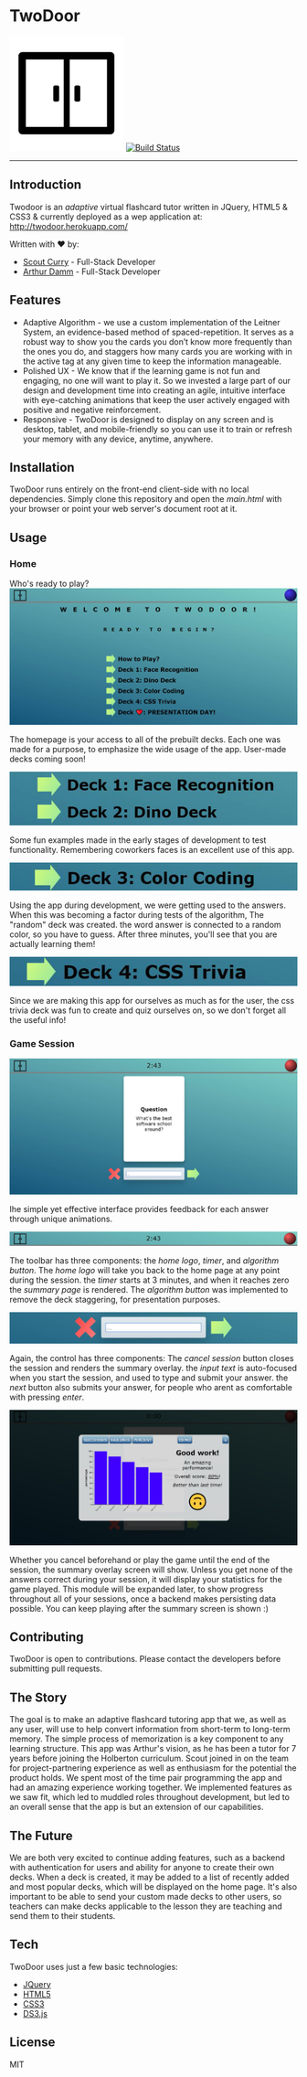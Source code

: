 # TwoDoor
   ![alt-text](https://github.com/arthurdamm/twodoor/blob/scout/static/images/doorClose200px.png)
[![Build Status](https://travis-ci.org/joemccann/dillinger.svg?branch=master)](https://travis-ci.org/joemccann/dillinger)
___
## Introduction
Twodoor is an _adaptive_ virtual flashcard tutor written in JQuery, HTML5 & CSS3 & currently deployed as a wep application at: http://twodoor.herokuapp.com/


Written with ❤️ by:
* [Scout Curry](https://www.linkedin.com/in/scout-curry-96356217a/) - Full-Stack Developer
* [Arthur Damm](https://www.linkedin.com/in/arthur-damm-96527042/) - Full-Stack Developer

## Features
* Adaptive Algorithm - we use a custom implementation of the Leitner System, an evidence-based method of spaced-repetition. It serves as a robust way to show you the cards you don’t know more frequently than the ones you do, and staggers how many cards you are working with in the active tag at any given time to keep the information manageable.
* Polished UX - We know that if the learning game is not fun and engaging, no one will want to play it. So we invested a large part of our design and development time into creating an agile, intuitive interface with eye-catching animations that keep the user actively engaged with positive and negative reinforcement.
* Responsive - TwoDoor is designed to display on any screen and is desktop, tablet, and mobile-friendly so you can use it to train or refresh your memory with any device, anytime, anywhere.

## Installation
TwoDoor runs entirely on the front-end client-side with no local dependencies. Simply clone this repository and open the _main.html_ with your browser or point your web server's document root at it.

## Usage

### Home
Who's ready to play?
![alt-text](https://github.com/arthurdamm/twodoor/blob/scout/static/images/tutorial_all.jpg)

The homepage is your access to all of the prebuilt decks. Each one was made for a purpose, to emphasize the wide usage of the app. User-made decks coming soon!

![alt-text](https://github.com/arthurdamm/twodoor/blob/scout/static/images/decks_face_recog_and_dino.jpg)

Some fun examples made in the early stages of development to test functionality. Remembering coworkers faces is an excellent use of this app.

![alt-text](https://github.com/arthurdamm/twodoor/blob/scout/static/images/deck_color_coding.jpg)

Using the app during development, we were getting used to the answers. When this was becoming a factor during tests of the algorithm, The "random" deck was created. the word answer is connected to a random color, so you have to guess. After three minutes, you'll see that you are actually learning them!

![alt-text](https://github.com/arthurdamm/twodoor/blob/scout/static/images/deck_css_trivia.jpg)

Since we are making this app for ourselves as much as for the user, the css trivia deck was fun to create and quiz ourselves on, so we don't forget all the useful info!

### Game Session

![alt-text](https://github.com/arthurdamm/twodoor/blob/scout/static/images/tutorial_learningGame.jpg)

Ihe simple yet effective interface provides feedback for each answer through unique animations.

![alt-text](https://github.com/arthurdamm/twodoor/blob/scout/static/images/tutorial_toolbar.jpg)

The toolbar has three components: the *home logo*, *timer*, and *algorithm button*.
The *home logo* will take you back to the home page at any point during the session. the *timer* starts at 3 minutes, and when it reaches zero the *summary page* is rendered. The *algorithm button* was implemented to remove the deck staggering, for presentation purposes.



![alt-text](https://github.com/arthurdamm/twodoor/blob/scout/static/images/tutorial_learningGame_control.jpg)

Again, the control has three components: The *cancel session* button closes the session and renders the summary overlay. the *input text* is auto-focused when you start the session, and used to type and submit your answer. the *next* button also submits your answer, for people who arent as comfortable with pressing *enter*.


![alt-text](https://github.com/arthurdamm/twodoor/blob/scout/static/images/tutorial_summary.jpg)

Whether you cancel beforehand or play the game until the end of the session, the summary overlay screen will show. Unless you get none of the answers correct during your session, it will display your statistics for the game played. This module will be expanded later, to show progress throughout all of your sessions, once a backend makes persisting data possible. 
You can keep playing after the summary screen is shown :)


## Contributing
TwoDoor is open to contributions. Please contact the developers before submitting pull requests.


## The Story

The goal is to make an adaptive flashcard tutoring app that we, as well as any user, will use to help convert information from short-term to long-term memory. The simple process of memorization is a key component to any learning structure. 
This app was Arthur's vision, as he has been a tutor for 7 years before joining the Holberton curriculum. Scout joined in on the team for project-partnering experience as well as enthusiasm for the potential the product holds. We spent most of the time pair programming the app and had an amazing experience working together. We implemented features as we saw fit, which led to muddled roles throughout development, but led to an overall sense that the app is but an extension of our capabilities.


## The Future

We are both very excited to continue adding features, such as a backend with authentication for users and ability for anyone to create their own decks. When a deck is created, it may be added to a list of recently added and most popular decks, which will be displayed on the home page. It's also important to be able to send your custom made decks to other users, so teachers can make decks applicable to the lesson they are teaching and send them to their students.


## Tech

TwoDoor uses just a few basic technologies:
* [JQuery](https://jquery.com/)
* [HTML5](https://html5.org/)
* [CSS3](https://www.w3.org/Style/CSS/Overview.en.html)
* [DS3.js](https://d3js.org/)

## License

MIT
